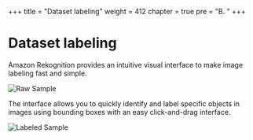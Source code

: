 +++
title = "Dataset labeling"
weight = 412
chapter = true
pre = "B. "
+++

# Dataset labeling

Amazon Rekognition provides an intuitive visual interface to make image labeling fast and simple.

![Raw Sample](/slides/raw-sample.png?classes=border)

The interface allows you to quickly identify and label specific objects in images using bounding boxes with an easy click-and-drag interface.

![Labeled Sample](/slides/labeled-sample.png?classes=border)

